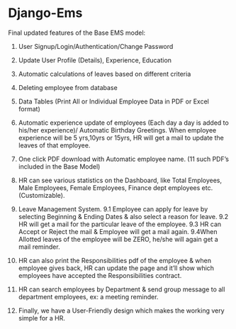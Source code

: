 # Django-Ems
Final updated features of the Base EMS model:
1.	User Signup/Login/Authentication/Change Password
2.	Update User Profile (Details), Experience, Education
3.	Automatic calculations of leaves based on different criteria
4.	Deleting employee from database
5.	Data Tables (Print All or Individual Employee Data in PDF or Excel format)
6.	Automatic experience update of employees (Each day a day is added to his/her experience)/ Automatic Birthday Greetings.
When employee experience will be 5 yrs,10yrs or 15yrs, HR will get a mail to update the leaves of that employee.
7.	One click PDF download with Automatic employee name. (11 such PDF’s included in the Base Model)
8.	HR can see various statistics on the Dashboard, like Total Employees, Male Employees, Female Employees, Finance dept employees etc. (Customizable).

9.	Leave Management System. 
9.1 Employee can apply for leave by selecting Beginning & Ending Dates & also select a reason for leave.
9.2 HR will get a mail for the particular leave of the employee.
9.3 HR can Accept or Reject the mail & Employee will get a mail again.
9.4When Allotted leaves of the employee will be ZERO, he/she will again get a mail reminder.

10.	HR can also print the Responsibilities pdf of the employee & when employee gives back, HR can update the page and it’ll show which employees have accepted the Responsibilities contract.
11.	HR can search employees by Department & send group message to all department employees, ex: a meeting reminder. 
12.	Finally, we have a User-Friendly design which makes the working very simple for a HR.
